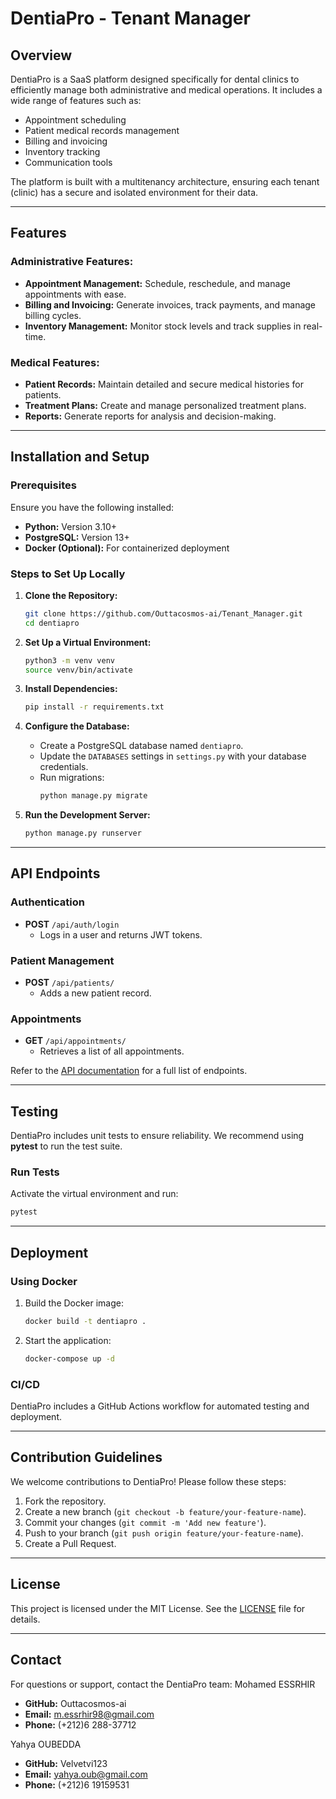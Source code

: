 # DentiaPro - Tenant Manager

## Overview
DentiaPro is a SaaS platform designed specifically for dental clinics to efficiently manage both administrative and medical operations. It includes a wide range of features such as:
- Appointment scheduling
- Patient medical records management
- Billing and invoicing
- Inventory tracking
- Communication tools

The platform is built with a multitenancy architecture, ensuring each tenant (clinic) has a secure and isolated environment for their data.

---

## Features

### Administrative Features:
- **Appointment Management:** Schedule, reschedule, and manage appointments with ease.
- **Billing and Invoicing:** Generate invoices, track payments, and manage billing cycles.
- **Inventory Management:** Monitor stock levels and track supplies in real-time.

### Medical Features:
- **Patient Records:** Maintain detailed and secure medical histories for patients.
- **Treatment Plans:** Create and manage personalized treatment plans.
- **Reports:** Generate reports for analysis and decision-making.

---

## Installation and Setup

### Prerequisites
Ensure you have the following installed:
- **Python:** Version 3.10+
- **PostgreSQL:** Version 13+
- **Docker (Optional):** For containerized deployment

### Steps to Set Up Locally

1. **Clone the Repository:**
   ```bash
   git clone https://github.com/Outtacosmos-ai/Tenant_Manager.git
   cd dentiapro
   ```

2. **Set Up a Virtual Environment:**
   ```bash
   python3 -m venv venv
   source venv/bin/activate
   ```

3. **Install Dependencies:**
   ```bash
   pip install -r requirements.txt
   ```

4. **Configure the Database:**
   - Create a PostgreSQL database named `dentiapro`.
   - Update the `DATABASES` settings in `settings.py` with your database credentials.
   - Run migrations:
     ```bash
     python manage.py migrate
     ```

5. **Run the Development Server:**
   ```bash
   python manage.py runserver
   ```

---

## API Endpoints

### Authentication
- **POST** `/api/auth/login`
  - Logs in a user and returns JWT tokens.

### Patient Management
- **POST** `/api/patients/`
  - Adds a new patient record.

### Appointments
- **GET** `/api/appointments/`
  - Retrieves a list of all appointments.

Refer to the [API documentation](./docs/api_documentation.md) for a full list of endpoints.

---

## Testing

DentiaPro includes unit tests to ensure reliability. We recommend using **pytest** to run the test suite.

### Run Tests
Activate the virtual environment and run:
```bash
pytest
```

---

## Deployment

### Using Docker
1. Build the Docker image:
   ```bash
   docker build -t dentiapro .
   ```
2. Start the application:
   ```bash
   docker-compose up -d
   ```

### CI/CD
DentiaPro includes a GitHub Actions workflow for automated testing and deployment.

---

## Contribution Guidelines

We welcome contributions to DentiaPro! Please follow these steps:
1. Fork the repository.
2. Create a new branch (`git checkout -b feature/your-feature-name`).
3. Commit your changes (`git commit -m 'Add new feature'`).
4. Push to your branch (`git push origin feature/your-feature-name`).
5. Create a Pull Request.

---

## License

This project is licensed under the MIT License. See the [LICENSE](./LICENSE) file for details.

---

## Contact

For questions or support, contact the DentiaPro team:
Mohamed ESSRHIR
- **GitHub:** Outtacosmos-ai
- **Email:** m.essrhir98@gmail.com
- **Phone:** (+212)6 288-37712

Yahya OUBEDDA
- **GitHub:** Velvetvi123
- **Email:** yahya.oub@gmail.com
- **Phone:** (+212)6 19159531 
